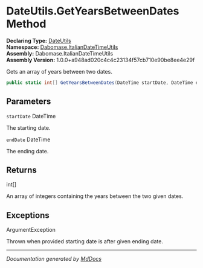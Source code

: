 ﻿<!--  
  <auto-generated>   
    The contents of this file were generated by a tool.  
    Changes to this file may be list if the file is regenerated  
  </auto-generated>   
-->

# DateUtils.GetYearsBetweenDates Method

**Declaring Type:** [DateUtils](../index.md)  
**Namespace:** [Dabomase.ItalianDateTimeUtils](../../index.md)  
**Assembly:** Dabomase.ItalianDateTimeUtils  
**Assembly Version:** 1.0.0+a948ad020c4c4c23134f57cb710e90be8ee4e29f

Gets an array of years between two dates.

```csharp
public static int[] GetYearsBetweenDates(DateTime startDate, DateTime endDate);
```

## Parameters

`startDate`  DateTime

The starting date.

`endDate`  DateTime

The ending date.

## Returns

int\[\]

An array of integers containing the years between the two given dates.

## Exceptions

ArgumentException

Thrown when provided starting date is after given ending date.

___

*Documentation generated by [MdDocs](https://github.com/ap0llo/mddocs)*
